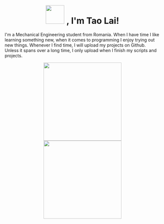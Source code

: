 
<div align="center">

  <!-- Introductory Greeting -->
  <h1>
    <img src="https://media1.giphy.com/media/Lpnun3kJinrVRGmi8a/giphy.gif" width="60">
    , I'm Tao Lai!
  </h1>
  
  <!-- Introductory Paragraph -->
  <p align="left">
  I'm a Mechanical Engineering student from Romania. When I have time I like learning something new, when it comes to programming I enjoy trying out new    things.
  Whenever I find time, I will upload my projects on Github. Unless it spans over a long time, I only upload when I finish my scripts and projects.
  </p>
  
   <!-- Github Stats -->
  <a href="https://github.com/anuraghazra/github-readme-stats">
    <img align="center" src="https://github-readme-stats.vercel.app/api?username=laiadriantao" style="height: 18em"/>
  </a>
  
  <!-- Most Used Languages Stats -->
  <a href="https://github.com/anuraghazra/github-readme-stats">
    <img align="center" src="https://github-readme-stats.vercel.app/api/top-langs/?username=laiadriantao" style="height: 18em"/>
  </a>

  
</div>
